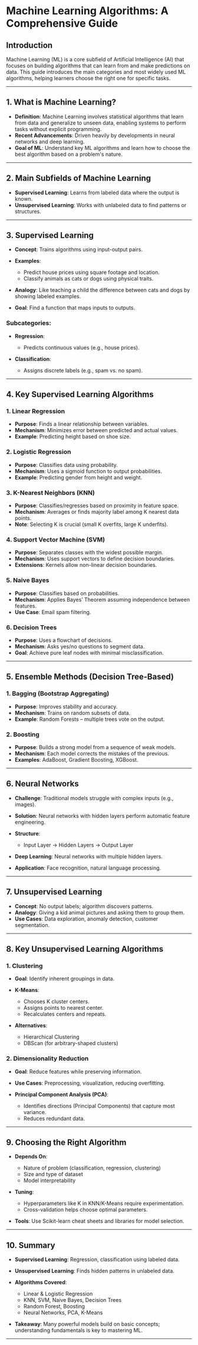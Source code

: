 
# Machine Learning Algorithms: A Comprehensive Guide

## Introduction

Machine Learning (ML) is a core subfield of Artificial Intelligence (AI) that focuses on building algorithms that can learn from and make predictions on data. This guide introduces the main categories and most widely used ML algorithms, helping learners choose the right one for specific tasks.

---

## 1. What is Machine Learning?

* **Definition**: Machine Learning involves statistical algorithms that learn from data and generalize to unseen data, enabling systems to perform tasks without explicit programming.
* **Recent Advancements**: Driven heavily by developments in neural networks and deep learning.
* **Goal of ML**: Understand key ML algorithms and learn how to choose the best algorithm based on a problem's nature.

---

## 2. Main Subfields of Machine Learning

* **Supervised Learning**: Learns from labeled data where the output is known.
* **Unsupervised Learning**: Works with unlabeled data to find patterns or structures.

---

## 3. Supervised Learning

* **Concept**: Trains algorithms using input-output pairs.
* **Examples**:

  * Predict house prices using square footage and location.
  * Classify animals as cats or dogs using physical traits.
* **Analogy**: Like teaching a child the difference between cats and dogs by showing labeled examples.
* **Goal**: Find a function that maps inputs to outputs.

### Subcategories:

* **Regression**:

  * Predicts continuous values (e.g., house prices).
* **Classification**:

  * Assigns discrete labels (e.g., spam vs. no spam).

---

## 4. Key Supervised Learning Algorithms

### 1. Linear Regression

* **Purpose**: Finds a linear relationship between variables.
* **Mechanism**: Minimizes error between predicted and actual values.
* **Example**: Predicting height based on shoe size.

### 2. Logistic Regression

* **Purpose**: Classifies data using probability.
* **Mechanism**: Uses a sigmoid function to output probabilities.
* **Example**: Predicting gender from height and weight.

### 3. K-Nearest Neighbors (KNN)

* **Purpose**: Classifies/regresses based on proximity in feature space.
* **Mechanism**: Averages or finds majority label among K nearest data points.
* **Note**: Selecting K is crucial (small K overfits, large K underfits).

### 4. Support Vector Machine (SVM)

* **Purpose**: Separates classes with the widest possible margin.
* **Mechanism**: Uses support vectors to define decision boundaries.
* **Extensions**: Kernels allow non-linear decision boundaries.

### 5. Naive Bayes

* **Purpose**: Classifies based on probabilities.
* **Mechanism**: Applies Bayes’ Theorem assuming independence between features.
* **Use Case**: Email spam filtering.

### 6. Decision Trees

* **Purpose**: Uses a flowchart of decisions.
* **Mechanism**: Asks yes/no questions to segment data.
* **Goal**: Achieve pure leaf nodes with minimal misclassification.

---

## 5. Ensemble Methods (Decision Tree-Based)

### 1. Bagging (Bootstrap Aggregating)

* **Purpose**: Improves stability and accuracy.
* **Mechanism**: Trains on random subsets of data.
* **Example**: Random Forests – multiple trees vote on the output.

### 2. Boosting

* **Purpose**: Builds a strong model from a sequence of weak models.
* **Mechanism**: Each model corrects the mistakes of the previous.
* **Examples**: AdaBoost, Gradient Boosting, XGBoost.

---

## 6. Neural Networks

* **Challenge**: Traditional models struggle with complex inputs (e.g., images).
* **Solution**: Neural networks with hidden layers perform automatic feature engineering.
* **Structure**:

  * Input Layer → Hidden Layers → Output Layer
* **Deep Learning**: Neural networks with multiple hidden layers.
* **Application**: Face recognition, natural language processing.

---

## 7. Unsupervised Learning

* **Concept**: No output labels; algorithm discovers patterns.
* **Analogy**: Giving a kid animal pictures and asking them to group them.
* **Use Cases**: Data exploration, anomaly detection, customer segmentation.

---

## 8. Key Unsupervised Learning Algorithms

### 1. Clustering

* **Goal**: Identify inherent groupings in data.
* **K-Means**:

  * Chooses K cluster centers.
  * Assigns points to nearest center.
  * Recalculates centers and repeats.
* **Alternatives**:

  * Hierarchical Clustering
  * DBScan (for arbitrary-shaped clusters)

### 2. Dimensionality Reduction

* **Goal**: Reduce features while preserving information.
* **Use Cases**: Preprocessing, visualization, reducing overfitting.
* **Principal Component Analysis (PCA)**:

  * Identifies directions (Principal Components) that capture most variance.
  * Reduces redundant data.

---

## 9. Choosing the Right Algorithm

* **Depends On**:

  * Nature of problem (classification, regression, clustering)
  * Size and type of dataset
  * Model interpretability
* **Tuning**:

  * Hyperparameters like K in KNN/K-Means require experimentation.
  * Cross-validation helps choose optimal parameters.
* **Tools**: Use Scikit-learn cheat sheets and libraries for model selection.

---

## 10. Summary

* **Supervised Learning**: Regression, classification using labeled data.
* **Unsupervised Learning**: Finds hidden patterns in unlabeled data.
* **Algorithms Covered**:

  * Linear & Logistic Regression
  * KNN, SVM, Naive Bayes, Decision Trees
  * Random Forest, Boosting
  * Neural Networks, PCA, K-Means
* **Takeaway**: Many powerful models build on basic concepts; understanding fundamentals is key to mastering ML.

---
